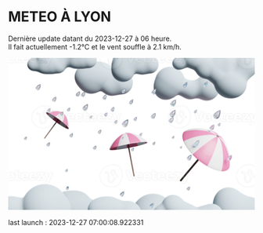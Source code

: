# METEO À LYON

Dernière update datant du 2023-12-27 à 06 heure.  
Il fait actuellement -1.2°C et le vent souffle à 2.1 km/h.      

![](./.github/rain.png)

last launch : 2023-12-27 07:00:08.922331
